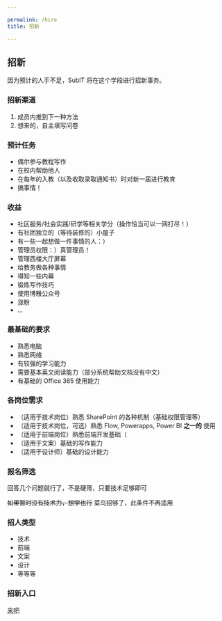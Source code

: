 ```yaml
---

permalink: /hire
title: 招新

---
```


## 招新

因为预计的人手不足，SubIT 将在这个学段进行招新事务。

### 招新渠道

1. 成员内推到下一种方法
2. 想来的，自主填写问卷

### 预计任务

- 偶尔参与教程写作
- 在校内帮助他人
- 在每年的入教（以及收取录取通知书）时对新一届进行教育
- 搞事情！

### 收益

- 社区服务/社会实践/研学等相关学分（操作恰当可以一网打尽！）
- 有社团独立的（等待装修的）小屋子
- 有一些一起想做一件事情的人：）
- 管理员权限：）真管理员！
- 管理西楼大厅屏幕
- 给教务做各种事情
- 得知一些内幕
- 锻炼写作技巧
- 使用博雅公众号
- 涨粉
- ...

### 最基础的要求

- 熟悉电脑
- 熟悉网络
- 有较强的学习能力
- 需要基本英文阅读能力（部分系统帮助文档没有中文）
- 有基础的 Office 365 使用能力

### 各岗位需求

- （适用于技术岗位）熟悉 SharePoint 的各种机制（基础权限管理等）
- （适用于技术岗位，可选）熟悉 Flow, Powerapps, Power BI **之一的** 使用
- （适用于前端岗位）熟悉前端开发基础（
- （适用于文案）基础的写作能力
- （适用于设计师）基础的设计能力

### 报名筛选

回答几个问题就行了，不是硬筛，只要技术足够即可

~~如果暂时没有技术力，想学也行~~ 菜鸟招够了，此条件不再适用

### 招人类型

- 技术
- 前端
- 文案
- 设计
- 等等等

### 招新入口

<a href="https://forms.office.com/Pages/ResponsePage.aspx?id=dvGcSe515EmAwVKvzSjStSO8vWcCxT5Ai6EQbNHJpRpUMk1WR0JBOFo2VE83VTdCWjZEMEwzRUFGNS4u" class="btn btn-content">来吧</a>
